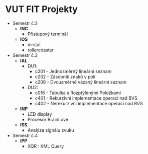 VUT FIT Projekty
===================

 - Semestr č.2
	 - **INC**
		 - Přístupový terminál
	 - **IOS**
		 - dirstat
		 - rollercoaster
 - Semestr č.3
	 - **IAL**
		 - DU1:
			 - c201 - Jednosměrný lineární seznam
			 - c202 - Zásobník znaků v poli
			 - c206 - Dvousměrně vázaný lineární seznam
		 - DU2: 
			 - c016 - Tabulka s Rozptýlenými Položkami
			 - c401 - Rekurzivní implementace operací nad BVS
			 - c402 - Nerekurzivní implementace operací nad BVS
	 - **INP**
		 - LED display
		 - Procesor BrainLove
	 - **ISS**
		 - Analýza signálu zvuku
 - Semestr č.4
	 - **IPP**
		 - XQR : XML Query
